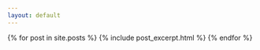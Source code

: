 ```yaml
---
layout: default
---
```


{% for post in site.posts %}
  {% include post_excerpt.html %}
{% endfor %}